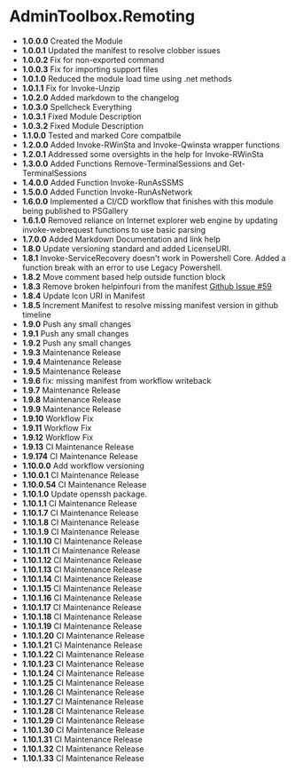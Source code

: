 # **AdminToolbox.Remoting**

* **1.0.0.0** Created the Module
* **1.0.0.1** Updated the manifest to resolve clobber issues
* **1.0.0.2** Fix for non-exported command
* **1.0.0.3** Fix for importing support files
* **1.0.1.0** Reduced the module load time using .net methods
* **1.0.1.1** Fix for Invoke-Unzip
* **1.0.2.0** Added markdown to the changelog
* **1.0.3.0** Spellcheck Everything
* **1.0.3.1** Fixed Module Description
* **1.0.3.2** Fixed Module Description
* **1.1.0.0** Tested and marked Core compatbile
* **1.2.0.0** Added Invoke-RWinSta and Invoke-Qwinsta wrapper functions
* **1.2.0.1** Addressed some oversights in the help for Invoke-RWinSta
* **1.3.0.0** Added Functions Remove-TerminalSessions and Get-TerminalSessions
* **1.4.0.0** Added Function Invoke-RunAsSSMS
* **1.5.0.0** Added Function Invoke-RunAsNetwork
* **1.6.0.0** Implemented a CI/CD workflow that finishes with this module being published to PSGallery
* **1.6.1.0** Removed reliance on Internet explorer web engine by updating invoke-webrequest functions to use basic parsing
* **1.7.0.0** Added Markdown Documentation and link help
* **1.8.0** Update versioning standard and added LicenseURI.
* **1.8.1** Invoke-ServiceRecovery doesn't work in Powershell Core. Added a function break with an error to use Legacy Powershell.
* **1.8.2** Move comment based help outside function block
* **1.8.3** Remove broken helpinfouri from the manifest [Github Issue #59](https://github.com/TheTaylorLee/AdminToolbox/issues/59)
* **1.8.4** Update Icon URI in Manifest
* **1.8.5** Increment Manifest to resolve missing manifest version in github timeline
* **1.9.0** Push any small changes
* **1.9.1** Push any small changes
* **1.9.2** Push any small changes
* **1.9.3** Maintenance Release
* **1.9.4** Maintenance Release
* **1.9.5** Maintenance Release
* **1.9.6** fix: missing manifest from workflow writeback
* **1.9.7** Maintenance Release
* **1.9.8** Maintenance Release
* **1.9.9** Maintenance Release
* **1.9.10** Workflow Fix
* **1.9.11** Workflow Fix
* **1.9.12** Workflow Fix
* **1.9.13** CI Maintenance Release
* **1.9.174** CI Maintenance Release
* **1.10.0.0** Add workflow versioning
* **1.10.0.1** CI Maintenance Release
* **1.10.0.54** CI Maintenance Release
* **1.10.1.0** Update openssh package.
* **1.10.1.1** CI Maintenance Release
* **1.10.1.7** CI Maintenance Release
* **1.10.1.8** CI Maintenance Release
* **1.10.1.9** CI Maintenance Release
* **1.10.1.10** CI Maintenance Release
* **1.10.1.11** CI Maintenance Release
* **1.10.1.12** CI Maintenance Release
* **1.10.1.13** CI Maintenance Release
* **1.10.1.14** CI Maintenance Release
* **1.10.1.15** CI Maintenance Release
* **1.10.1.16** CI Maintenance Release
* **1.10.1.17** CI Maintenance Release
* **1.10.1.18** CI Maintenance Release
* **1.10.1.19** CI Maintenance Release
* **1.10.1.20** CI Maintenance Release
* **1.10.1.21** CI Maintenance Release
* **1.10.1.22** CI Maintenance Release
* **1.10.1.23** CI Maintenance Release
* **1.10.1.24** CI Maintenance Release
* **1.10.1.25** CI Maintenance Release
* **1.10.1.26** CI Maintenance Release
* **1.10.1.27** CI Maintenance Release
* **1.10.1.28** CI Maintenance Release
* **1.10.1.29** CI Maintenance Release
* **1.10.1.30** CI Maintenance Release
* **1.10.1.31** CI Maintenance Release
* **1.10.1.32** CI Maintenance Release
* **1.10.1.33** CI Maintenance Release